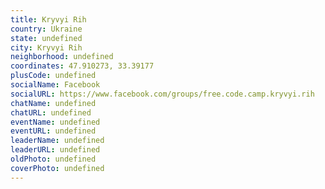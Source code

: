 ```yaml
---
title: Kryvyi Rih
country: Ukraine
state: undefined
city: Kryvyi Rih
neighborhood: undefined
coordinates: 47.910273, 33.39177
plusCode: undefined
socialName: Facebook
socialURL: https://www.facebook.com/groups/free.code.camp.kryvyi.rih
chatName: undefined
chatURL: undefined
eventName: undefined
eventURL: undefined
leaderName: undefined
leaderURL: undefined
oldPhoto: undefined
coverPhoto: undefined
---
```

